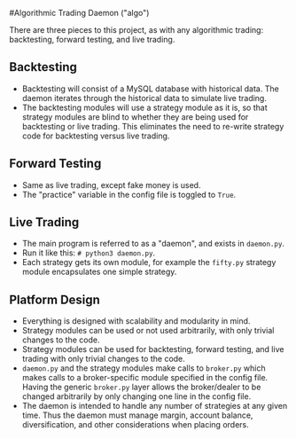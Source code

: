 #Algorithmic Trading Daemon ("algo")

There are three pieces to this project, as with any algorithmic trading: backtesting, forward testing, and live trading.

## Backtesting
- Backtesting will consist of a MySQL database with historical data. The daemon iterates through the historical data to simulate live trading.
- The backtesting modules will use a strategy module as it is, so that strategy modules are blind to whether they are being used for backtesting or live trading. This eliminates the need to re-write strategy code for backtesting versus live trading.

## Forward Testing
- Same as live trading, except fake money is used.
- The "practice" variable in the config file is toggled to `True`.

## Live Trading
- The main program is referred to as a "daemon", and exists in `daemon.py`.
- Run it like this: `# python3 daemon.py`.
- Each strategy gets its own module, for example the `fifty.py` strategy module encapsulates one simple strategy.

## Platform Design
- Everything is designed with scalability and modularity in mind.
- Strategy modules can be used or not used arbitrarily, with only trivial changes to the code.
- Strategy modules can be used for backtesting, forward testing, and live trading with only trivial changes to the code.
- `daemon.py` and the strategy modules make calls to `broker.py` which makes calls to a broker-specific module specified in the config file. Having the generic `broker.py` layer allows the broker/dealer to be changed arbitrarily by only changing one line in the config file. 
- The daemon is intended to handle any number of strategies at any given time. Thus the daemon must manage margin, account balance, diversification, and other considerations when placing orders.



